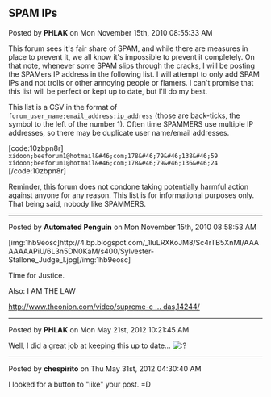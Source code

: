 ## SPAM IPs
Posted by **PHLAK** on Mon November 15th, 2010 08:55:33 AM

This forum sees it's fair share of SPAM, and while there are measures in place to prevent it, we all know it's impossible to prevent it completely.  On that note, whenever some SPAM slips through the cracks, I will be posting the SPAMers IP address in the following list.  I will attempt to only add SPAM IPs and not trolls or other annoying people or flamers. I can't promise that this list will be perfect or kept up to date, but I'll do my best.

This list is a CSV in the format of `forum_user_name;email_address;ip_address` (those are back-ticks, the symbol to the left of the number 1).  Often time SPAMMERS use multiple IP addresses, so there may be duplicate user name/email addresses.

[code:10zbpn8r]
`xidoon;beeforum1@hotmail&#46;com;178&#46;79&#46;138&#46;59`
`xidoon;beeforum1@hotmail&#46;com;178&#46;79&#46;136&#46;24`
[/code:10zbpn8r]

Reminder, this forum does not condone taking potentially harmful action against anyone for any reason.  This list is for informational purposes only.  That being said, nobody like SPAMMERS.

--------------------------------------------------------------------------------

Posted by **Automated Penguin** on Mon November 15th, 2010 08:58:53 AM

[img:1hb9eosc]http&#58;//4&#46;bp&#46;blogspot&#46;com/_1luLRXKoJM8/Sc4rTB5XnMI/AAAAAAAAPiU/6L3n5DN0KaM/s400/Sylvester-Stallone_Judge_l&#46;jpg[/img:1hb9eosc]

Time for Justice.


Also: I AM THE LAW

<!-- m --><a class="postlink" href="http://www.theonion.com/video/supreme-court-rules-death-penalty-is-totally-badas,14244/">http://www.theonion.com/video/supreme-c ... das,14244/</a><!-- m -->

--------------------------------------------------------------------------------

Posted by **PHLAK** on Mon May 21st, 2012 10:21:45 AM

Well, I did a great job at keeping this up to date...  <!-- s:? --><img src="{SMILIES_PATH}/icon_e_confused.gif" alt=":?" title="Confused" /><!-- s:? -->

--------------------------------------------------------------------------------

Posted by **chespirito** on Thu May 31st, 2012 04:30:40 AM

I looked for a button to &quot;like&quot; your post.  =D
